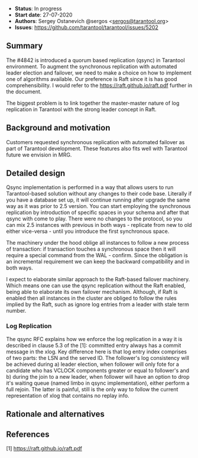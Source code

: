 * **Status**: In progress
* **Start date**: 27-07-2020
* **Authors**: Sergey Ostanevich @sergos \<sergos@tarantool.org\>
* **Issues**: https://github.com/tarantool/tarantool/issues/5202

## Summary

The #4842 is introduced a quorum based replication (qsync) in Tarantool environment. To augment the synchronous replication with automated leader election and failover, we need to make a choice on how to implement one of algorithms available. Our preference is Raft since it is has good comprehensibility. I would refer to the https://raft.github.io/raft.pdf further in the document.

The biggest problem is to link together the master-master nature of log replication in Tarantool with the strong leader concept in Raft. 

## Background and motivation

Customers requested synchronous replication with automated failover as part of Tarantool development. These features also fits well with Tarantool future we envision in MRG.

## Detailed design

Qsync implementation is performed in a way that allows users to run Tarantool-based solution without any changes to their code base. Literally if you have a database set up, it will continue running after upgrade the same way as it was prior to 2.5 version. You can start employing the synchronous replication by introduction of specific spaces in your schema and after that qsync with come to play. There were no changes to the protocol, so you can mix 2.5 instances with previous in both ways - replicate from new to old either vice-versa - until you introduce the first synchronous space. 

The machinery under the hood oblige all instances to follow a new process of transaction: if transaction touches a synchronous space then it will require a special command from the WAL - confirm. Since the obligation is an incremental requirement we can keep the backward compatibility and in both ways.

I expect to elaborate similar approach to the Raft-based failover machinery. Which means one can use the qsync replication without the Raft enabled, being able to elaborate its own failover mechanism. Although, if Raft is enabled then all instances in the cluster are obliged to follow the rules implied by the Raft, such as ignore log entries from a leader with stale term number.

### Log Replication

The qsync RFC explains how we enforce the log replication in a way it is described in clause 5.3 of the [1]: committed entry always has a commit message in the xlog. Key difference here is that log entry index comprises of two parts: the LSN and the served ID. The follower's log consistency will be achieved during a) leader election, when follower will only fote for a candidate who has VCLOCK components greater or equal to follower's and b) during the join to a new leader, when follower will have an option to drop it's waiting queue (named limbo in qsync implementation), either perform a full rejoin. The latter is painful, still is the only way to follow the current representation of xlog that contains no replay info.

## Rationale and alternatives

## References

[1] https://raft.github.io/raft.pdf
